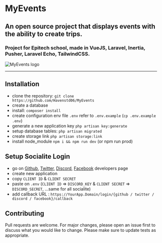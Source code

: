 # MyEvents
## An open source project that displays events with the ability to create trips.
### Project for Epitech school, made in VueJS, Laravel, Inertia, Pusher, Laravel Echo, TailwindCSS.

<img src="https://limg.app/i/VqafNt.png/150" style="align-content: center" alt="MyEvents logo">

<hr>


## Installation
* clone the repository: `git clone https://github.com/Havenstd06/MyEvents`
* create a database
* install: `composer install`
* create configuration env file `.env` refer to `.env.example` (`cp .env.example .env`)
* generate a new application key `php artisan key:generate`
* setup database tables: `php artisan migrated`
* create storage link `php artisan storage:link`
* install node_module `npm i && npm run dev` (or npm run prod)

## Setup Socialite Login
* go on [Github](https://github.com/settings/applications/new), [Twitter](https://developer.twitter.com/en/portal/dashboard), [Discord](https://discordapp.com/developers/applications), [Facebook](https://developers.facebook.com/apps/?show_reminder=true) developers page
* create new application
* copy `CLIENT ID` & `CLIENT SECRET`
* paste on `.env` (`CLIENT ID` => `DISCORD_KEY` & `CLIENT SECRET` => `DISCORD_SECRET`, ...same for all socialite)
* add callback URL : `https://YourApp.Domain/login/{github / twitter / discord / facebook}/callback`

## Contributing
Pull requests are welcome. For major changes, please open an issue first to discuss what you would like to change.
Please make sure to update tests as appropriate.
